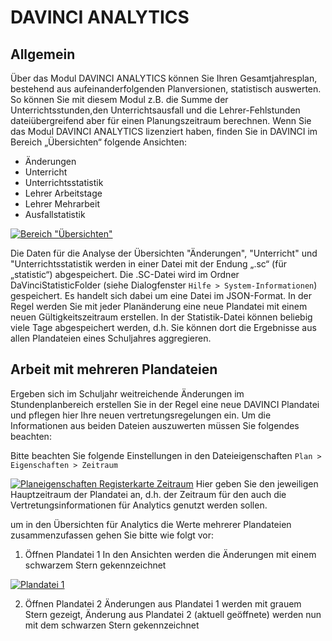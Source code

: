 # DAVINCI ANALYTICS

## Allgemein

Über das Modul DAVINCI ANALYTICS können Sie Ihren Gesamtjahresplan,
bestehend aus aufeinanderfolgenden Planversionen, statistisch auswerten. So können Sie mit diesem Modul z.B. die Summe der Unterrichtsstunden,den Unterrichtsausfall und die Lehrer-Fehlstunden dateiübergreifend aber für einen Planungszeitraum berechnen.
Wenn Sie das Modul DAVINCI ANALYTICS lizenziert haben, finden Sie in DAVINCI im Bereich „Übersichten“ folgende Ansichten:

* Änderungen
* Unterricht
* Unterrichtsstatistik
* Lehrer Arbeitstage
* Lehrer Mehrarbeit
* Ausfallstatistik

[![Bereich "Übersichten"][1]][1]

Die Daten für die Analyse der Übersichten "Änderungen", "Unterricht" und "Unterrichtsstatistik werden in einer Datei mit der Endung „.sc“ (für „statistic“) abgespeichert. Die .SC-Datei wird im Ordner DaVinciStatisticFolder (siehe Dialogfenster ``Hilfe > System-Informationen``) gespeichert. Es handelt sich dabei um eine Datei im JSON-Format. In der Regel werden Sie mit jeder Planänderung eine neue Plandatei mit einem neuen Gültigkeitszeitraum erstellen. In der Statistik-Datei können beliebig viele Tage abgespeichert werden, d.h. Sie können dort die Ergebnisse aus allen Plandateien eines Schuljahres aggregieren.

## Arbeit mit mehreren Plandateien

Ergeben sich im Schuljahr weitreichende Änderungen im Stundenplanbereich erstellen Sie in der Regel eine neue DAVINCI Plandatei und pflegen hier Ihre neuen vertretungsregelungen ein. Um die Informationen aus beiden Dateien auszuwerten müssen Sie folgendes beachten:

Bitte beachten Sie folgende Einstellungen in den Dateieigenschaften `Plan > Eigenschaften > Zeitraum`  

[![Planeigenschaften Registerkarte Zeitraum][2]][2]
Hier geben Sie den jeweiligen Hauptzeitraum der Plandatei an, d.h. der Zeitraum für den auch die Vertretungsinformationen für Analytics genutzt werden sollen.

um in den Übersichten für Analytics die Werte mehrerer Plandateien zusammenzufassen gehen Sie bitte wie folgt vor:

1. Öffnen Plandatei 1
In den Ansichten werden die Änderungen mit einem schwarzem Stern gekennzeichnet

[![Plandatei 1][3]][3]

2. Öffnen Plandatei 2
Änderungen aus Plandatei 1 werden mit grauem Stern gezeigt, Änderung aus Plandatei 2 (aktuell geöffnete) werden nun mit dem schwarzen Stern gekennzeichnet

[1]:/assets/images/analytics/Analytics01.png
[2]:/assets/images/analytics/Dateieigenschaften.png
[3]:/assets/images/analytics/allgemein1.png
